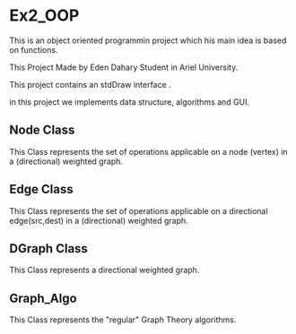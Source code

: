 # Ex2_OOP
This is an object oriented programmin project which his main idea is based on functions.

This Project Made by Eden Dahary Student in Ariel University.

This project contains an stdDraw interface .

in this project we implements data structure, algorithms and GUI.

## Node Class 
This Class represents the set of operations applicable on a 
node (vertex) in a (directional) weighted graph.

## Edge Class
This Class represents the set of operations applicable on a 
directional edge(src,dest) in a (directional) weighted graph.

## DGraph Class
This Class represents a directional weighted graph.

## Graph_Algo
This Class represents the "regular" Graph Theory algorithms.

